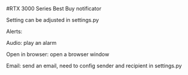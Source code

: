#RTX 3000 Series Best Buy notificator

Setting can be adjusted in settings.py

Alerts:

Audio: play an alarm

Open in browser: open a browser window

Email: send an email, need to config sender and recipient in settings.py